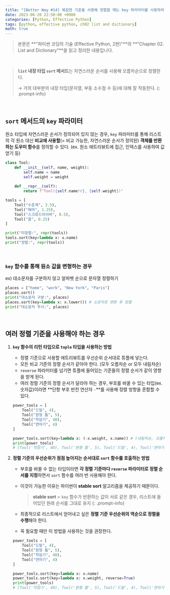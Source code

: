 ```yaml
---
title: "[Better Way #14] 복잡한 기준을 사용해 정렬할 때는 key 파라미터를 사용하라"
date: 2023-06-20 22:50:00 +0900
categories: [Python, Effective Python]
tags: [python, effective python, ch02 list and dictionary]
math: true
---
```


> 본문은 **"파이썬 코딩의 기술 (Effective Python, 2판)"**의 **"Chapter 02. List and Dictionary"**을 읽고 정리한 내용입니다.

<br>


> **`list` 내장 타입 `sort` 메서드**는 자연스러운 순서를 사용해 오름차순으로 정렬한다.
> 
> 
> → 거의 대부분의 내장 타입(문자열, 부동 소수점 수 등)에 대해 잘 작동한다.
{: .prompt-info}

<br>


## `sort` 메서드의 `key` 파라미터

원소 타입에 자연스러운 순서가 정의되어 있지 않는 경우, `key` 파라미터를 통해 리스트의 각 원소 대신 **비교에 사용할**(= 비교 가능한, 자연스러운 순서가 정의된) **객체를 반환하는 도우미 함수**를 정의할 수 있다. (ex. 원소 애트리뷰트에 접근, 인덱스를 사용하여 값 얻기 등)

```python
class Tool:
    def __init__(self, name, weight):
        self.name = name
        self.weight = weight
    
    def __repr__(self):
        return f"Tool({self.name!r}, {self.weight})"

tools = [
    Tool("수준계", 3.5),
    Tool("해머", 1.25),
    Tool("스크류드라이버", 0.5),
    Tool("끌", 0.25)
]

print("미정렬:", repr(tools))
tools.sort(key=lambda x: x.name)
print("정렬:", repr(tools))
```

<br>

### `key` 함수를 통해 원소 값을 변형하는 경우

ex) 대소문자를 구분하지 않고 알파벳 순으로 문자열 정렬하기

```python
places = ["home", "work", "New York", "Paris"]
places.sort()
print("대소문자 구분:", places)
places.sort(key=lambda x: x.lower()) # 소문자로 변환 후 정렬
print("대소문자 무시:", places)
```

<br>

## 여러 정렬 기준을 사용해야 하는 경우

1. **`key` 함수의 리턴 타입으로 `tuple` 타입을 사용하는 방법**
    - 정렬 기준으로 사용할 애트리뷰트를 우선순위 순서대로 튜플에 넣는다.
    - 모든 비교 기준의 정렬 순서가 같아야 한다. (모두 오름차순 or 모두 내림차순)
    - `reverse` 파라미터를 넘기면 튜플에 들어있는 기준들의 정렬 순서가 같이 영향을 받게 된다.
    - 여러 정렬 기준의 정렬 순서가 달라야 하는 경우, 부호를 바꿀 수 있는 타입(ex. 숫자값)이라면 **단항 부호 반전 연산자 `-`**를 사용해 정렬 방향을 혼합할 수 있다.
    
    ```python
    power_tools = [
        Tool("드릴", 4),
        Tool("원형 톱", 5),
        Tool("착암기", 40),
        Tool("연마기", 4)
    ]
    
    power_tools.sort(key=lambda x: (-x.weight, x.name)) # (내림차순, 오름차순)
    print(power_tools)
    # [Tool('착암기', 40), Tool('원형 톱', 5), Tool('드릴', 4), Tool('연마기', 4)]
    ```
    
2. **정렬 기준의 우선순위가 점점 높아지는 순서대로 `sort` 함수를 호출하는 방법**
    - 부호를 바꿀 수 없는 타입이라면 **각 정렬 기준마다 `reverse` 파라미터로 정렬 순서를 지정**하면서 `sort` 함수를 여러 번 사용해야 한다.
    - 이것이 가능한 이유는 파이썬이 **stable sort** 알고리즘을 제공하기 때문이다.
        
        > **stable sort** = `key` 함수가 반환하는 값이 서로 같은 경우, 리스트에 들어있던 원래 순서를 그대로 유지
        {: .prompt-info}
    - 최종적으로 리스트에서 얻어내고 싶은 **정렬 기준 우선순위의 역순으로 정렬을 수행**해야 한다.
    - 꼭 필요할 때만 이 방법을 사용하는 것을 권장한다.
    
    ```python
    power_tools = [
        Tool("드릴", 4),
        Tool("원형 톱", 5),
        Tool("착암기", 40),
        Tool("연마기", 4)
    ]
    
    power_tools.sort(key=lambda x: x.name)
    power_tools.sort(key=lambda x: x.weight, reverse=True)
    print(power_tools)
    # [Tool('착암기', 40), Tool('원형 톱', 5), Tool('드릴', 4), Tool('연마기', 4)]
    ```
    
